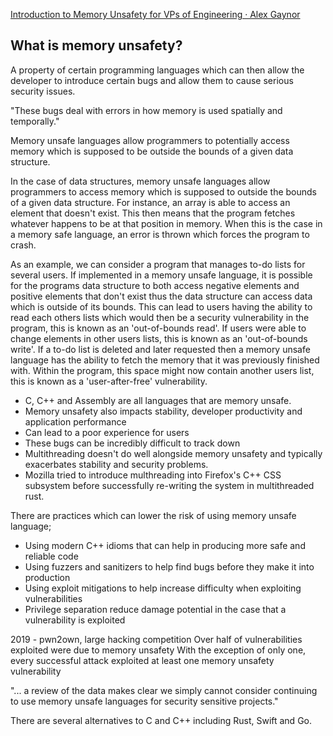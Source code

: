 [Introduction to Memory Unsafety for VPs of Engineering · Alex Gaynor](https://alexgaynor.net/2019/aug/12/introduction-to-memory-unsafety-for-vps-of-engineering/)

## What is memory unsafety?
A property of certain programming languages which can then allow the developer to introduce certain bugs and allow them to cause serious security issues.

"These bugs deal with errors in how memory is used spatially and temporally."

Memory unsafe languages allow programmers to potentially access memory which is supposed to be outside the bounds of a given data structure.

In the case of data structures, memory unsafe languages allow programmers to access memory which is supposed to outside the bounds of a given data structure. For instance, an array is able to access an element that doesn't exist. This then means that the program fetches whatever happens to be at that position in memory. When this is the case in a memory safe language, an error is thrown which forces the program to crash. 

As an example, we can consider a program that manages to-do lists for several users. If implemented in a memory unsafe language, it is possible for the programs data structure to both access negative elements and positive elements that don't exist thus the data structure can access data which is outside of its bounds. This can lead to users having the ability to read each others lists which would then be a security vulnerability in the program, this is known as an 'out-of-bounds read'. If users were able to change elements in other users lists, this is known as an 'out-of-bounds write'. If a to-do list is deleted and later requested then a memory unsafe language has the ability to fetch the memory that it was previously finished with. Within the program, this space might now contain another users list, this is known as a 'user-after-free' vulnerability.

+ C, C++ and Assembly are all languages that are memory unsafe.
+ Memory unsafety also impacts stability, developer productivity and application performance
+ Can lead to a poor experience for users
+ These bugs can be incredibly difficult to track down
+ Multithreading doesn't do well alongside memory unsafety and typically exacerbates stability and security problems.
+ Mozilla tried to introduce multhreading into Firefox's C++ CSS subsystem before successfully re-writing the system in multithreaded rust.

There are practices which can lower the risk of using memory unsafe language;
+ Using modern C++ idioms that can help in producing more safe and reliable code
+ Using fuzzers and sanitizers to help find bugs before they make it into production
+ Using exploit mitigations to help increase difficulty when exploiting vulnerabilities
+ Privilege separation reduce damage potential in the case that a vulnerability is exploited

2019 - pwn2own, large hacking competition
Over half of vulnerabilities exploited were due to memory unsafety
With the exception of only one, every successful attack exploited at least one memory unsafety vulnerability

"... a review of the data makes clear we simply cannot consider continuing to use memory unsafe languages for security sensitive projects."

There are several alternatives to C and C++ including Rust, Swift and Go.